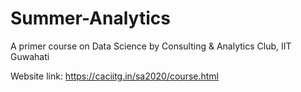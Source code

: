 # Summer-Analytics
A primer course on Data Science by Consulting &amp; Analytics Club, IIT Guwahati

Website link: https://caciitg.in/sa2020/course.html
